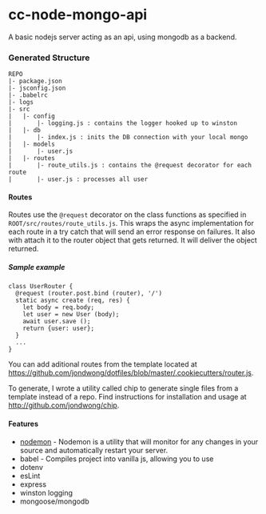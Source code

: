 # cc-node-mongo-api
A basic nodejs server acting as an api, using mongodb as a backend.

### Generated Structure
```
REPO
|- package.json
|- jsconfig.json
|- .babelrc
|- logs
|- src
|   |- config
|       |- logging.js : contains the logger hooked up to winston
|   |- db
|       |- index.js : inits the DB connection with your local mongo
|   |- models
|       |- user.js
|   |- routes
|       |- route_utils.js : contains the @request decorator for each route
|       |- user.js : processes all user
```

#### Routes
Routes use the `@request` decorator on the class functions as specified in `ROOT/src/routes/route_utils.js`. This wraps the async implementation for each route in a try catch that will send an error response on failures. It also with attach it to the router object that gets returned. It will deliver the object returned.
##### Sample example
```
class UserRouter {
  @request (router.post.bind (router), '/')
  static async create (req, res) {
    let body = req.body;
    let user = new User (body);
    await user.save ();
    return {user: user};
  }
  ...
}
```

You can add aditional routes from the template located at https://github.com/jondwong/dotfiles/blob/master/.cookiecutters/router.js.

To generate, I wrote a utility called chip to generate single files from a template instead of a repo. Find instructions for installation and usage at http://github.com/jondwong/chip.


#### Features
* [nodemon](https://nodemon.io/) - Nodemon is a utility that will monitor for any changes in your source and automatically restart your server.  
* babel - Compiles project into vanilla js, allowing you to use
* dotenv
* esLint
* express
* winston logging
* mongoose/mongodb
